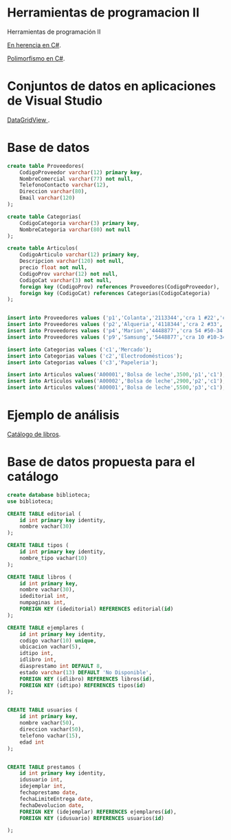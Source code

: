 # Herramientas de programacion II
Herramientas de programación II

[En herencia en C#](https://dwn84.github.io/diapositivas/herencia.html).


[Polimorfismo en C#](https://dwn84.github.io/diapositivas/Polimorfismo.html).


# Conjuntos de datos en aplicaciones de Visual Studio

[DataGridView ](https://docs.microsoft.com/es-es/dotnet/api/system.windows.forms.datagridview?view=netframework-4.8).

# Base de datos
```sql
create table Proveedores(
	CodigoProveedor varchar(12) primary key,
	NombreComercial varchar(77) not null,
	TelefonoContacto varchar(12),
	Direccion varchar(80),
	Email varchar(120)
);

create table Categorias(
	CodigoCategoria varchar(3) primary key,
	NombreCategoria varchar(80) not null
);

create table Articulos(
	CodigoArticulo varchar(12) primary key,
	Descripcion varchar(120) not null,
	precio float not null,
	CodigoProv varchar(12) not null,
	CodigoCat varchar(3) not null,
	foreign key (CodigoProv) references Proveedores(CodigoProveedor),
	foreign key (CodigoCat) references Categorias(CodigoCategoria)
);


insert into Proveedores values ('p1','Colanta','2113344','cra 1 #22','colanta@colanta.com');
insert into Proveedores values ('p2','Alqueria','4118344','cra 2 #33','gerencia@alqueria.com');
insert into Proveedores values ('p4','Marion','4448877','cra 54 #50-34','marion@marion.com');
insert into Proveedores values ('p9','Samsung','5448877','cra 10 #10-34','samsung@samsung.com');

insert into Categorias values ('c1','Mercado');
insert into Categorias values ('c2','Electrodomésticos');
insert into Categorias values ('c3','Papeleria');

insert into Articulos values('A00001','Bolsa de leche',3500,'p1','c1');
insert into Articulos values('A00002','Bolsa de leche',2900,'p2','c1');
insert into Articulos values('A00001','Bolsa de leche',5500,'p3','c1');

```


# Ejemplo de análisis
[Catálogo de libros](https://abiesweb.educastur.es/index.php/catalogo/index?idEstructura=6310&_reset=true).

# Base de datos propuesta para el catálogo
```sql
create database biblioteca;
use biblioteca;

CREATE TABLE editorial (
    id int primary key identity,
    nombre vachar(30)
);

CREATE TABLE tipos (
    id int primary key identity,
    nombre_tipo vachar(10)
);

CREATE TABLE libros (
    id int primary key,
    nombre vachar(30),
    ideditorial int,
    numpaginas int,
    FOREIGN KEY (ideditorial) REFERENCES editorial(id)
);

CREATE TABLE ejemplares (
    id int primary key identity,
    codigo vachar(10) unique,
    ubicacion vachar(5),
    idtipo int,
    idlibro int,
    diasprestamo int DEFAULT 8,
    estado varchar(13) DEFAULT 'No Disponible',
    FOREIGN KEY (idlibro) REFERENCES libros(id),
    FOREIGN KEY (idtipo) REFERENCES tipos(id)
);


CREATE TABLE usuarios (
    id int primary key,
    nombre vachar(50),
    direccion vachar(50),
    telefono vachar(15),
    edad int
);


CREATE TABLE prestamos (
    id int primary key identity,
    idusuario int,
    idejemplar int,
    fechaprestamo date,
    fechaLimiteEntrega date,
    fechaDevolucion date,
    FOREIGN KEY (idejemplar) REFERENCES ejemplares(id),
    FOREIGN KEY (idusuario) REFERENCES usuarios(id)

);


```

